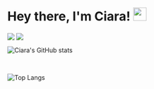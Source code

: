 # Hey there, I'm Ciara! <img src="https://raw.githubusercontent.com/MartinHeinz/MartinHeinz/master/wave.gif" width="30px">


<img align="center" src="https://github-readme-stats.vercel.app/api/<CARD_TYPE>/?username=lynchc34&theme=<THEME_NAME>" />


<img align="center" src="https://github-readme-stats.vercel.app/api/<top-lang>/?username=lynchc34&theme=<THEME_NAME>" />


![Ciara's GitHub stats](https://github-readme-stats.vercel.app/api?username=lynchc34&show_icons=true&theme=gotham)

<br />

![Top Langs](https://github-readme-stats.vercel.app/api/top-langs/?username=lynchc34&hide=html&layout=compact)
